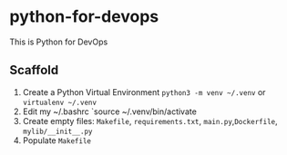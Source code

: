 # python-for-devops
This is Python for DevOps 

## Scaffold 

1. Create a Python Virtual Environment `python3 -m venv ~/.venv` or `virtualenv ~/.venv`
2. Edit my ~/.bashrc  `source ~/.venv/bin/activate 
3. Create empty files: `Makefile`, `requirements.txt`, `main.py`,`Dockerfile`, `mylib/__init__.py` 
4. Populate `Makefile`
